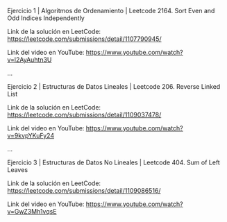 Ejercicio 1 | Algoritmos de Ordenamiento | Leetcode 2164. Sort Even and Odd Indices Independently

Link de la solución en LeetCode: https://leetcode.com/submissions/detail/1107790945/

Link del video en YouTube: https://www.youtube.com/watch?v=l2AyAuhtn3U

...

Ejercicio 2 | Estructuras de Datos Lineales | Leetcode 206. Reverse Linked List

Link de la solución en LeetCode: https://leetcode.com/submissions/detail/1109037478/

Link del video en YouTube: https://www.youtube.com/watch?v=9kvpYKuFy24

...

Ejercicio 3 | Estructuras de Datos No Lineales | Leetcode 404. Sum of Left Leaves

Link de la solución en LeetCode: https://leetcode.com/submissions/detail/1109086516/

Link del video en YouTube: https://www.youtube.com/watch?v=GwZ3Mh1vqsE

